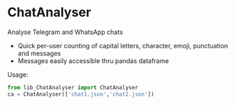 # ChatAnalyser

Analyse Telegram and WhatsApp chats

- Quick per-user counting of capital letters, character, emoji, punctuation and messages
- Messages easily accessible thru pandas dataframe


Usage:
``` Python
from lib_ChatAnalyser import ChatAnalyser
ca = ChatAnalyser(['chat1.json','chat2.json'])
```
